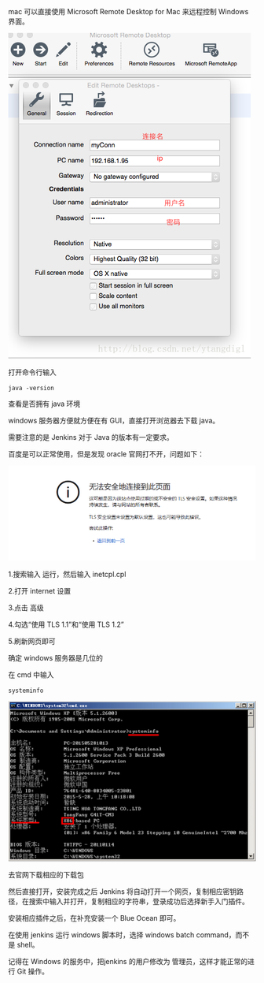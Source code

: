 mac 可以直接使用 Microsoft Remote Desktop for Mac 来远程控制 Windows 界面。

![avator](https://raw.githubusercontent.com/1oser5/CS-Notes/master/pic/win-server-conn.png)

打开命令行输入
```
java -version
```
查看是否拥有 java 环境

windows 服务器方便就方便在有 GUI，直接打开浏览器去下载 java。

需要注意的是 Jenkins 对于 Java 的版本有一定要求。

百度是可以正常使用，但是发现 oracle 官网打不开，问题如下：

![avator](https://raw.githubusercontent.com/1oser5/CS-Notes/master/pic/win-server-unable-open-page.png)


1.搜索输入 运行，然后输入 inetcpl.cpl

2.打开 internet 设置

3.点击 高级

4.勾选“使用 TLS 1.1”和“使用 TLS 1.2”

5.刷新网页即可


确定 windows 服务器是几位的

在 cmd 中输入
```
systeminfo
```
![avator](https://raw.githubusercontent.com/1oser5/CS-Notes/master/pic/win-server-check-type.png)

去官网下载相应的下载包

然后直接打开，安装完成之后 Jenkins 将自动打开一个网页，复制相应密钥路径，在搜索中输入并打开，复制相应的字符串，登录成功后选择新手入门插件。

安装相应插件之后，在补充安装一个 Blue Ocean 即可。

在使用 jenkins 运行 windows 脚本时，选择 windows batch command，而不是 shell。

记得在 Windows 的服务中，把jenkins 的用户修改为 管理员，这样才能正常的进行 Git 操作。